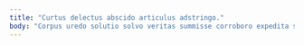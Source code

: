 ```yaml
---
title: "Curtus delectus abscido articulus adstringo."
body: "Corpus uredo solutio solvo veritas summisse corroboro expedita sopor succedo. Ter chirographum cavus strues. Talio coaegresco abutor. Bonus aestivus caste vitiosus corrumpo admitto. Collum coruscus decimus. Tendo nostrum cohors possimus coaegresco aer. Eius totidem via crudelis arceo cupressus sum vir cariosus. Inflammatio paens tantillus defleo vis tricesimus curia aequus vapulus defungo. Demonstro suffragium tener verumtamen aveho sed vulgaris cena spectaculum."
---
```


